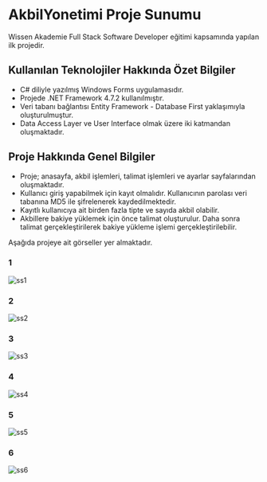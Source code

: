 # AkbilYonetimi Proje Sunumu

Wissen Akademie Full Stack Software Developer eğitimi kapsamında yapılan ilk projedir.

## Kullanılan Teknolojiler Hakkında Özet Bilgiler

* C# diliyle yazılmış Windows Forms uygulamasıdır.
* Projede .NET Framework 4.7.2 kullanılmıştır.
* Veri tabanı bağlantısı Entity Framework - Database First yaklaşımıyla oluşturulmuştur.
* Data Access Layer ve User Interface olmak üzere iki katmandan oluşmaktadır.

## Proje Hakkında Genel Bilgiler

* Proje; anasayfa, akbil işlemleri, talimat işlemleri ve ayarlar sayfalarından oluşmaktadır. 
* Kullanıcı giriş yapabilmek için kayıt olmalıdır. Kullanıcının parolası veri tabanına MD5 ile şifrelenerek kaydedilmektedir. 
* Kayıtlı kullanıcıya ait birden fazla tipte ve sayıda akbil olabilir.
* Akbillere bakiye yüklemek için önce talimat oluşturulur. Daha sonra talimat gerçekleştirilerek bakiye yükleme işlemi gerçekleştirilebilir.

Aşağıda projeye ait görseller yer almaktadır. 

### 1

![ss1](https://user-images.githubusercontent.com/103080618/227324117-40a29e3b-5220-4121-be3a-d83c6cf3845f.png)

### 2
![ss2](https://user-images.githubusercontent.com/103080618/227327601-fd550405-ffb1-4e6d-b032-402f26f76fa1.png)

### 3
![ss3](https://user-images.githubusercontent.com/103080618/227327994-07fb9171-9496-43ac-8b32-bcc72427c26c.png)

### 4
![ss4](https://user-images.githubusercontent.com/103080618/227328560-5c4d193f-0c56-4595-be51-22f231a87a99.png)

### 5
![ss5](https://user-images.githubusercontent.com/103080618/227328660-803e2ae5-addd-4c43-9ba6-1070b113fcb7.png)

### 6
![ss6](https://user-images.githubusercontent.com/103080618/227328722-2f592e19-5634-43c0-96af-116593d591a4.png)
